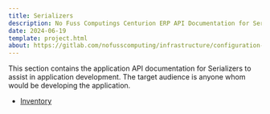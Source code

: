 ```yaml
---
title: Serializers
description: No Fuss Computings Centurion ERP API Documentation for Serializers
date: 2024-06-19
template: project.html
about: https://gitlab.com/nofusscomputing/infrastructure/configuration-management/centurion_erp
---
```


This section contains the application API documentation for Serializers to assist in application development. The target audience is anyone whom would be developing the application.


- [Inventory](./inventory.md)
